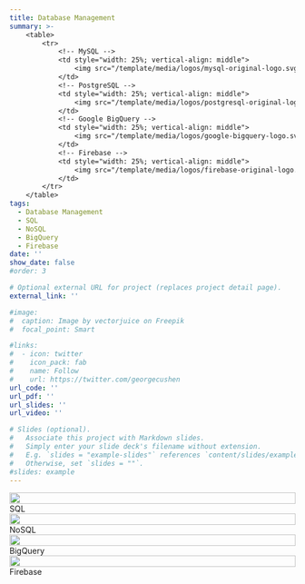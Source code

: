 ```yaml
---
title: Database Management
summary: >-
    <table>
        <tr>
            <!-- MySQL -->
            <td style="width: 25%; vertical-align: middle">
                <img src="/template/media/logos/mysql-original-logo.svg" style="width: 100%; height: 100%" />
            </td>
            <!-- PostgreSQL -->
            <td style="width: 25%; vertical-align: middle">
                <img src="/template/media/logos/postgresql-original-logo.svg" style="width: 100%; height: 100%" />
            </td>
            <!-- Google BigQuery -->
            <td style="width: 25%; vertical-align: middle">
                <img src="/template/media/logos/google-bigquery-logo.svg" style="width: 100%; height: 100%" />
            </td>
            <!-- Firebase -->
            <td style="width: 25%; vertical-align: middle">
                <img src="/template/media/logos/firebase-original-logo.svg" style="width: 100%; height: 100%" />
            </td>
        </tr>
    </table>
tags:
  - Database Management
  - SQL
  - NoSQL
  - BigQuery
  - Firebase
date: ''
show_date: false
#order: 3

# Optional external URL for project (replaces project detail page).
external_link: ''

#image:
#  caption: Image by vectorjuice on Freepik
#  focal_point: Smart

#links:
#  - icon: twitter
#    icon_pack: fab
#    name: Follow
#    url: https://twitter.com/georgecushen
url_code: ''
url_pdf: ''
url_slides: ''
url_video: ''

# Slides (optional).
#   Associate this project with Markdown slides.
#   Simply enter your slide deck's filename without extension.
#   E.g. `slides = "example-slides"` references `content/slides/example-slides.md`.
#   Otherwise, set `slides = ""`.
#slides: example
---
```

<!--
    SQL
-->
<div class="row">
    <div class="col-2" style="display: grid; align-items: center">
        <img src="/template/media/logos/mysql-original-logo.svg" style="width: 100%; height: 100%" />
    </div>
    <div class="col-10" style="display: grid; align-items: center">
        <div class="skills-content">
            <span class="skills-name">
                SQL
            </span>
            <div class="skills-wrapper">
                <div class="skills-percent" style="width: 80%">
                </div>
            </div>
        </div>
    </div>
</div>
<!--
    NoSQL
-->
<div class="row">
    <div class="col-2" style="display: grid; align-items: center">
        <img src="/template/media/logos/postgresql-original-logo.svg" style="width: 100%; height: 100%" />
    </div>
    <div class="col-10" style="display: grid; align-items: center">
        <div class="skills-content">
            <span class="skills-name">
                NoSQL
            </span>
            <div class="skills-wrapper">
                <div class="skills-percent" style="width: 75%">
                </div>
            </div>
        </div>
    </div>
</div>
<!--
    BigQuery
-->
<div class="row">
    <div class="col-2" style="display: grid; align-items: center">
            <img src="/template/media/logos/google-bigquery-logo.svg" style="width: 100%; height: 100%" />
    </div>
    <div class="col-10" style="display: grid; align-items: center">
        <div class="skills-content">
            <span class="skills-name">
                BigQuery
            </span>
            <div class="skills-wrapper">
                <div class="skills-percent" style="width: 70%">
                </div>
            </div>
        </div>
    </div>
</div>
<!--
    Firebase
-->
<div class="row">
    <div class="col-2" style="display: grid; align-items: center">
       <img src="/template/media/logos/firebase-original-logo.svg" style="width: 100%; height: 100%" />
    </div>
    <div class="col-10" style="display: grid; align-items: center">
        <div class="skills-content">
            <span class="skills-name">
                Firebase
            </span>
            <div class="skills-wrapper">
                <div class="skills-percent" style="width: 80%">
                </div>
            </div>
        </div>
    </div>
</div>
<!--
    ADD NEW
<div class="row">
    <div class="col-2" style="display: grid; align-items: center">
        SVG or Image Object HERE
    </div>
    <div class="col-10" style="display: grid; align-items: center">
        <div class="skills-content">
            <span class="skills-name">
                Name of skill
            </span>
            <div class="skills-wrapper">
                <div class="skills-percent" style="width: 80%">
                </div>
            </div>
        </div>
    </div>
</div>
-->
